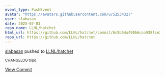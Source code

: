 ```yaml
---
event_type: PushEvent
avatar: "https://avatars.githubusercontent.com/u/5253432?"
user: slabasan
date: 2025-07-03
repo_name: LLNL/hatchet
html_url: https://github.com/LLNL/hatchet/commit/6c5b54a490b6caa938fce2f83a38239f4c4bd290
repo_url: https://github.com/LLNL/hatchet
---
```


<a href='https://github.com/slabasan' target='_blank'>slabasan</a> pushed to <a href='https://github.com/LLNL/hatchet' target='_blank'>LLNL/hatchet</a>

<small>CHANGELOG typo</small>

<a href='https://github.com/LLNL/hatchet/commit/6c5b54a490b6caa938fce2f83a38239f4c4bd290' target='_blank'>View Commit</a>